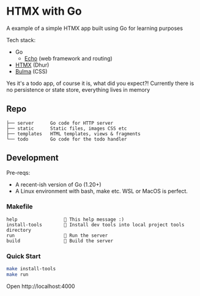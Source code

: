 # HTMX with Go

A example of a simple HTMX app built using Go for learning purposes

Tech stack:
- Go
  - [Echo](https://echo.labstack.com/) (web framework and routing)
- [HTMX](https://htmx.org/) (Dhur)
- [Bulma](https://bulma.io/) (CSS)

Yes it's a todo app, of course it is, what did you expect?!
Currently there is no persistence or state store, everything lives in memory

## Repo

```
├── server      Go code for HTTP server
├── static      Static files, images CSS etc
├── templates   HTML templates, views & fragments
└── todo        Go code for the todo handler
```

## Development

Pre-reqs:

- A recent-ish version of Go (1.20+)
- A Linux environment with bash, make etc. WSL or MacOS is perfect.

### Makefile

```text
help                 💬 This help message :)
install-tools        🔮 Install dev tools into local project tools directory
run                  🚀 Run the server
build                🔨 Build the server
```

### Quick Start

```bash
make install-tools
make run
```

Open http://localhost:4000